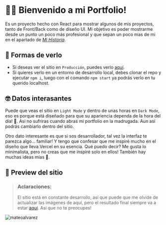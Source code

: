 # 👋🏻 Bienvenido a mi Portfolio!

Es un proyecto hecho con React para mostrar algunos de mis proyectos, tanto de Front/Back como de diseño UI. Mi objetivo es poder mostrarme desde un punto un poco más profesional y que sepan un poco mas de mi en el apartado de [<em>Mi Historia</em>](https://mateo-alvarez.vercel.app/about-me).


## 🔎 Formas de verlo

- Si deseas ver el sitio en `Producción`, puedes verlo [aquí](https://mateo-alvarez.vercel.app/).
- Si quieres verlo en un entorno de desarrollo local, debes clonar el repo y ejecutar `npm i`, luego con el comando `npm start` ya podrás verlo en tu querido localhost.


## 🤓 Datos interasantes

Puede que veas el sitio en `Light Mode` y dentro de unas horas en `Dark Mode`, eso es porque está diseñado para que su apariencia dependa de la hora del día! 🤯. Asi no sufriras cuando abras mi portfolio en la madrugada. Aun así podrás cambiarlo dentro del sitio.

Otro dato interesante es que si sos desarrollador, tal vez la interfaz te parezca algo... familiar! Y tengo que confesar que me inspiré mucho en el diseño que lleva Vercel en su esencia. Qué puedo decir? Me gusta lo minimalista, pero no creas que me inspiré solo en ellos! También hay muchas ideas mías 😬.


## 📸 Preview del sitio

> ### Aclaraciones:
> El sitio está en constante desarrollo, así que puede que me olvide de actualizar las imágenes de aquí, pero el resultado final siempre va a estar [aqui](https://mateo-alvarez.vercel.app/). Así que no te preocupes!

![mateoalvarez](https://user-images.githubusercontent.com/55862658/149846373-6d4ba86a-7dcb-4914-97dc-7d5085d9bbe4.png)
